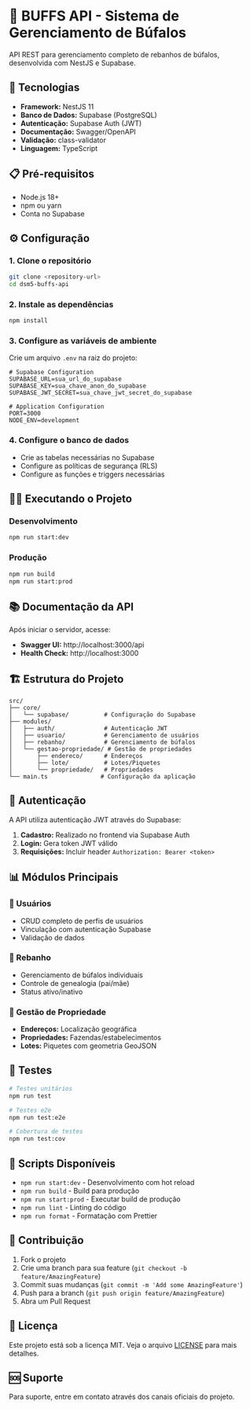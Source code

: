 # 🐃 BUFFS API - Sistema de Gerenciamento de Búfalos

API REST para gerenciamento completo de rebanhos de búfalos, desenvolvida com NestJS e Supabase.

## 🚀 Tecnologias

- **Framework:** NestJS 11
- **Banco de Dados:** Supabase (PostgreSQL)
- **Autenticação:** Supabase Auth (JWT)
- **Documentação:** Swagger/OpenAPI
- **Validação:** class-validator
- **Linguagem:** TypeScript

## 📋 Pré-requisitos

- Node.js 18+
- npm ou yarn
- Conta no Supabase

## ⚙️ Configuração

### 1. Clone o repositório
```bash
git clone <repository-url>
cd dsm5-buffs-api
```

### 2. Instale as dependências
```bash
npm install
```

### 3. Configure as variáveis de ambiente
Crie um arquivo `.env` na raiz do projeto:

```env
# Supabase Configuration
SUPABASE_URL=sua_url_do_supabase
SUPABASE_KEY=sua_chave_anon_do_supabase
SUPABASE_JWT_SECRET=sua_chave_jwt_secret_do_supabase

# Application Configuration
PORT=3000
NODE_ENV=development
```

### 4. Configure o banco de dados
- Crie as tabelas necessárias no Supabase
- Configure as políticas de segurança (RLS)
- Configure as funções e triggers necessárias

## 🏃‍♂️ Executando o Projeto

### Desenvolvimento
```bash
npm run start:dev
```

### Produção
```bash
npm run build
npm run start:prod
```

## 📚 Documentação da API

Após iniciar o servidor, acesse:
- **Swagger UI:** http://localhost:3000/api
- **Health Check:** http://localhost:3000

## 🏗️ Estrutura do Projeto

```
src/
├── core/
│   └── supabase/          # Configuração do Supabase
├── modules/
│   ├── auth/              # Autenticação JWT
│   ├── usuario/           # Gerenciamento de usuários
│   ├── rebanho/           # Gerenciamento de búfalos
│   └── gestao-propriedade/ # Gestão de propriedades
│       ├── endereco/      # Endereços
│       ├── lote/          # Lotes/Piquetes
│       └── propriedade/   # Propriedades
└── main.ts               # Configuração da aplicação
```

## 🔐 Autenticação

A API utiliza autenticação JWT através do Supabase:

1. **Cadastro:** Realizado no frontend via Supabase Auth
2. **Login:** Gera token JWT válido
3. **Requisições:** Incluir header `Authorization: Bearer <token>`

## 📊 Módulos Principais

### 👥 Usuários
- CRUD completo de perfis de usuários
- Vinculação com autenticação Supabase
- Validação de dados

### 🐃 Rebanho
- Gerenciamento de búfalos individuais
- Controle de genealogia (pai/mãe)
- Status ativo/inativo

### 🏡 Gestão de Propriedade
- **Endereços:** Localização geográfica
- **Propriedades:** Fazendas/estabelecimentos
- **Lotes:** Piquetes com geometria GeoJSON

## 🧪 Testes

```bash
# Testes unitários
npm run test

# Testes e2e
npm run test:e2e

# Cobertura de testes
npm run test:cov
```

## 📝 Scripts Disponíveis

- `npm run start:dev` - Desenvolvimento com hot reload
- `npm run build` - Build para produção
- `npm run start:prod` - Executar build de produção
- `npm run lint` - Linting do código
- `npm run format` - Formatação com Prettier

## 🤝 Contribuição

1. Fork o projeto
2. Crie uma branch para sua feature (`git checkout -b feature/AmazingFeature`)
3. Commit suas mudanças (`git commit -m 'Add some AmazingFeature'`)
4. Push para a branch (`git push origin feature/AmazingFeature`)
5. Abra um Pull Request

## 📄 Licença

Este projeto está sob a licença MIT. Veja o arquivo [LICENSE](LICENSE) para mais detalhes.

## 🆘 Suporte

Para suporte, entre em contato através dos canais oficiais do projeto.
